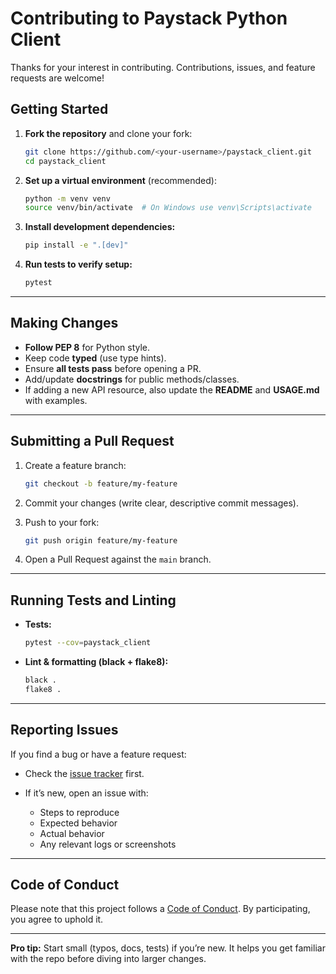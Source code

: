 
# Contributing to Paystack Python Client

Thanks for your interest in contributing. Contributions, issues, and feature requests are welcome!

## Getting Started

1. **Fork the repository** and clone your fork:

   ```bash
   git clone https://github.com/<your-username>/paystack_client.git
   cd paystack_client
   ```

2. **Set up a virtual environment** (recommended):

   ```bash
   python -m venv venv
   source venv/bin/activate  # On Windows use venv\Scripts\activate
   ```

3. **Install development dependencies:**

   ```bash
   pip install -e ".[dev]"
   ```

4. **Run tests to verify setup:**

   ```bash
   pytest
   ```

---

## Making Changes

* **Follow PEP 8** for Python style.
* Keep code **typed** (use type hints).
* Ensure **all tests pass** before opening a PR.
* Add/update **docstrings** for public methods/classes.
* If adding a new API resource, also update the **README** and **USAGE.md** with examples.

---

## Submitting a Pull Request

1. Create a feature branch:

   ```bash
   git checkout -b feature/my-feature
   ```
2. Commit your changes (write clear, descriptive commit messages).
3. Push to your fork:

   ```bash
   git push origin feature/my-feature
   ```
4. Open a Pull Request against the `main` branch.

---

## Running Tests and Linting

* **Tests:**

  ```bash
  pytest --cov=paystack_client
  ```
* **Lint & formatting (black + flake8):**

  ```bash
  black .
  flake8 .
  ```

---

## Reporting Issues

If you find a bug or have a feature request:

* Check the [issue tracker](https://github.com/theolujay/paystack_client/issues) first.
* If it’s new, open an issue with:

  * Steps to reproduce
  * Expected behavior
  * Actual behavior
  * Any relevant logs or screenshots

---

## Code of Conduct

Please note that this project follows a [Code of Conduct](./CODE_OF_CONDUCT.md). By participating, you agree to uphold it.

---

**Pro tip:** Start small (typos, docs, tests) if you’re new. It helps you get familiar with the repo before diving into larger changes.
